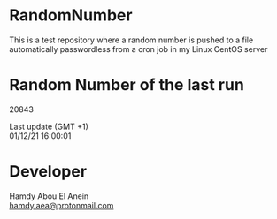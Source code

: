 # RandomNumber    
This is a test repository where a random number is pushed to a file automatically passwordless from a cron job in my Linux CentOS server    
# Random Number of the last run   
20843
      
Last update (GMT +1)    
01/12/21 16:00:01
# Developer    
Hamdy Abou El Anein   
hamdy.aea@protonmail.com
